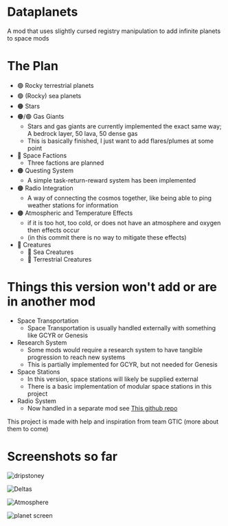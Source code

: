# Dataplanets
A mod that uses slightly cursed registry manipulation to add infinite planets to space mods

# The Plan
- :green_circle: Rocky terrestrial planets
- :green_circle: (Rocky) sea planets
- :orange_circle: Stars
- :orange_circle:/:green_circle: Gas Giants
  - Stars and gas giants are currently implemented the exact same way; A bedrock layer, 50 lava, 50 dense gas
  - This is basically finished, I just want to add flares/plumes at some point
- :red_circle: Space Factions
  - Three factions are planned
- :orange_circle: Questing System
  - A simple task-return-reward system has been implemented
- :orange_circle: Radio Integration
  - A way of connecting the cosmos together, like being able to ping weather stations for information
- :orange_circle: Atmospheric and Temperature Effects
  - if it is too hot, too cold, or does not have an atmosphere and oxygen then effects occur
  - (in this commit there is no way to mitigate these effects)
- :red_circle: Creatures
  - :red_circle: Sea Creatures
  - :red_circle: Terrestrial Creatures

# Things this version won't add or are in another mod
- Space Transportation
  - Space Transportation is usually handled externally with something like GCYR or Genesis
- Research System
  - Some mods would require a research system to have tangible progression to reach new systems
  - This is partially implemented for GCYR, but not needed for Genesis
- Space Stations
    - In this version, space stations will likely be supplied external
    - There is a basic implementation of modular space stations in this project
- Radio System
  - Now handled in a separate mod see [This github repo](https://github.com/JSJBDEV/Radios)

This project is made with help and inspiration from team GTIC (more about them to come)

# Screenshots so far
![dripstoney](https://i.ibb.co/TBFJc4w/image-2025-01-13-111337253.png)

![Deltas](https://media.discordapp.net/attachments/1351288322768633988/1359279447320301839/image.png?ex=67f6e722&is=67f595a2&hm=a78f6130a4931036ce411999f6904969c3fb5e481378eff6d8bc003bafd7c5b4&=&format=webp&quality=lossless&width=1662&height=856)

![Atmosphere](https://media.discordapp.net/attachments/1351288322768633988/1359276442890010644/image.png?ex=67f6e456&is=67f592d6&hm=644a4844a79ff66e9761b41f6f4a90658ffb9a3453910afe67a1e90686b04151&=&format=webp&quality=lossless&width=1632&height=856)

![planet screen](https://media.discordapp.net/attachments/1293662592212009061/1293662592539033662/Screenshot_2024-10-09_203734.png?ex=678617ed&is=6784c66d&hm=2323c84259425bbfdca8bb6356e43e73ac5942d2d501439128b1264b15363c63&=&format=webp&quality=lossless&width=1060&height=671)